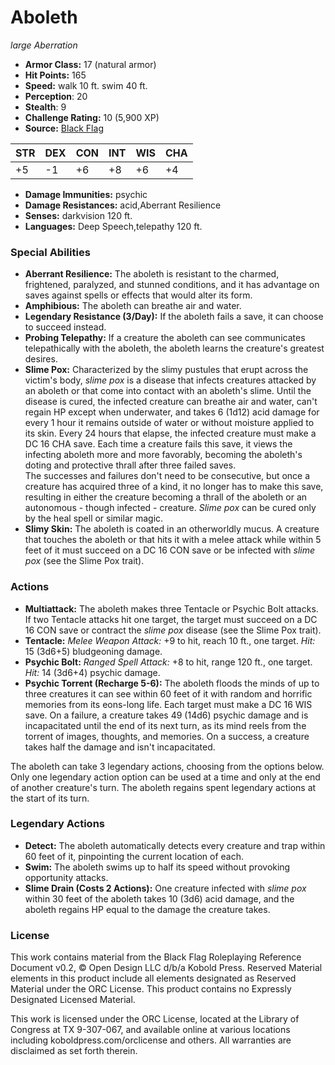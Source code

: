 # Aboleth

*large* *Aberration*

- **Armor Class:** 17 (natural armor)
- **Hit Points:** 165 
- **Speed:** walk 10 ft. swim 40 ft.
- **Perception**: 20
- **Stealth**: 9
- **Challenge Rating:** 10 (5,900 XP)
- **Source:** [Black Flag](https://koboldpress.com/kpstore/product/tovrpg-pg-mv/)

| STR | DEX | CON | INT | WIS | CHA |
| --- | --- | --- | --- | --- | --- |
| +5 | -1 | +6 | +8 | +6 | +4 |

- **Damage Immunities:** psychic
- **Damage Resistances:** acid,Aberrant Resilience
- **Senses:** darkvision 120 ft.
- **Languages:** Deep Speech,telepathy 120 ft.

### Special Abilities

- **Aberrant Resilience:** The aboleth is resistant to the charmed, frightened, paralyzed, and stunned conditions, and it has advantage on saves against spells or effects that would alter its form.
- **Amphibious:** The aboleth can breathe air and water.
- **Legendary Resistance (3/Day):** If the aboleth fails a save, it can choose to succeed instead.
- **Probing Telepathy:** If a creature the aboleth can see communicates telepathically with the aboleth, the aboleth learns the creature's greatest desires.
- **Slime Pox:** Characterized by the slimy pustules that erupt across the victim's body, _slime pox_ is a disease that infects creatures attacked by an aboleth or that come into contact with an aboleth's slime. Until the disease is cured, the infected creature can breathe air and water, can't regain HP except when underwater, and takes 6 (1d12) acid damage for every 1 hour it remains outside of water or without moisture applied to its skin. Every 24 hours that elapse, the infected creature must make a DC 16 CHA save. Each time a creature fails this save, it views the infecting aboleth more and more favorably, becoming the aboleth's doting and protective thrall after three failed saves.<br>The successes and failures don't need to be consecutive, but once a creature has acquired three of a kind, it no longer has to make this save, resulting in either the creature becoming a thrall of the aboleth or an autonomous - though infected - creature. _Slime pox_ can be cured only by the heal spell or similar magic.
- **Slimy Skin:** The aboleth is coated in an otherworldly mucus. A creature that touches the aboleth or that hits it with a melee attack while within 5 feet of it must succeed on a DC 16 CON save or be infected with _slime pox_ (see the Slime Pox trait).

### Actions

- **Multiattack:** The aboleth makes three Tentacle or Psychic Bolt attacks. If two Tentacle attacks hit one target, the target must succeed on a DC 16 CON save or contract the _slime pox_ disease (see the Slime Pox trait).
- **Tentacle:** _Melee Weapon Attack:_ +9 to hit, reach 10 ft., one target. _Hit:_ 15 (3d6+5) bludgeoning damage.
- **Psychic Bolt:** _Ranged Spell Attack:_ +8 to hit, range 120 ft., one target. _Hit:_ 14 (3d6+4) psychic damage.
- **Psychic Torrent (Recharge 5-6):** The aboleth floods the minds of up to three creatures it can see within 60 feet of it with random and horrific memories from its eons-long life. Each target must make a DC 16 WIS save. On a failure, a creature takes 49 (14d6) psychic damage and is incapacitated until the end of its next turn, as its mind reels from the torrent of images, thoughts, and memories. On a success, a creature takes half the damage and isn't incapacitated.

The aboleth can take 3 legendary actions, choosing from the options below. Only one legendary action option can be used at a time and only at the end of another creature's turn. The aboleth regains spent legendary actions at the start of its turn.

### Legendary Actions

- **Detect:** The aboleth automatically detects every creature and trap within 60 feet of it, pinpointing the current location of each.
- **Swim:** The aboleth swims up to half its speed without provoking opportunity attacks.
- **Slime Drain (Costs 2 Actions):** One creature infected with _slime pox_ within 30 feet of the aboleth takes 10 (3d6) acid damage, and the aboleth regains HP equal to the damage the creature takes.


### License

This work contains material from the Black Flag Roleplaying Reference Document v0.2, © Open Design LLC d/b/a Kobold Press. Reserved Material elements in this product include all elements designated as Reserved Material under the ORC License. This product contains no Expressly Designated Licensed Material.

This work is licensed under the ORC License, located at the Library of Congress at TX 9-307-067, and available online at various locations including koboldpress.com/orclicense and others. All warranties are disclaimed as set forth therein.
